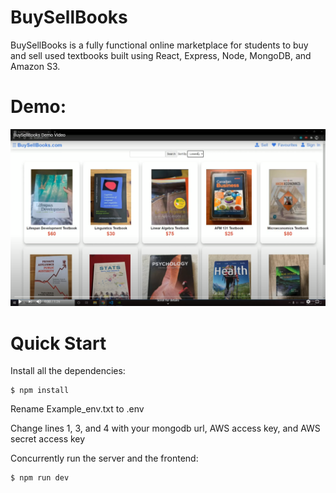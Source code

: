 # BuySellBooks

BuySellBooks is a fully functional online marketplace for students to buy and sell used textbooks built using React, Express, Node, MongoDB, and Amazon S3.

# Demo:

[![Demo Video](https://github.com/markliu2002/BuySellBooks/blob/master/buysellbooks_demo_cover.png)](http://www.youtube.com/watch?v=DBpFM08OqQY)

# Quick Start

Install all the dependencies:

```
$ npm install
```

Rename Example_env.txt to .env

Change lines 1, 3, and 4 with your mongodb url, AWS access key, and AWS secret access key

Concurrently run the server and the frontend:

```
$ npm run dev
```
